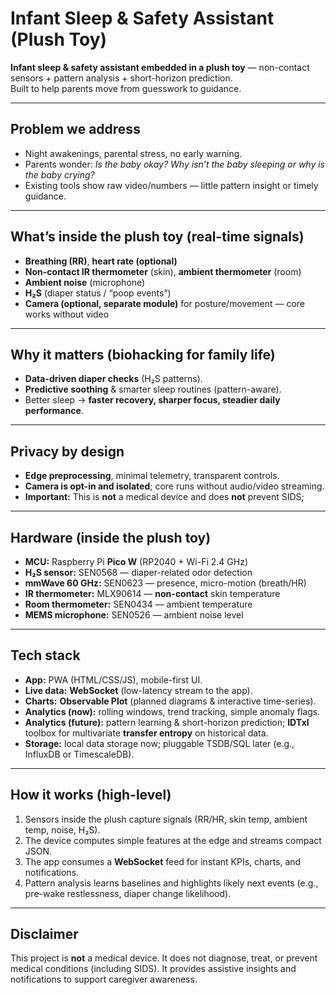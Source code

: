 # Infant Sleep & Safety Assistant (Plush Toy)

**Infant sleep & safety assistant embedded in a plush toy** — non-contact sensors + pattern analysis + short-horizon prediction.  
Built to help parents move from guesswork to guidance.

---

## Problem we address
- Night awakenings, parental stress, no early warning.
- Parents wonder: *Is the baby okay? Why isn’t the baby sleeping or why is the baby crying?*  
- Existing tools show raw video/numbers — little pattern insight or timely guidance.

---

## What’s inside the plush toy (real-time signals)
- **Breathing (RR)**, **heart rate (optional)**
- **Non-contact IR thermometer** (skin), **ambient thermometer** (room)
- **Ambient noise** (microphone)
- **H₂S** (diaper status / “poop events”)
- **Camera (optional, separate module)** for posture/movement — core works without video

---

## Why it matters (biohacking for family life)
- **Data-driven diaper checks** (H₂S patterns).  
- **Predictive soothing** & smarter sleep routines (pattern-aware).  
- Better sleep → **faster recovery, sharper focus, steadier daily performance**.

---

## Privacy by design
- **Edge preprocessing**, minimal telemetry, transparent controls.  
- **Camera is opt-in and isolated**; core runs without audio/video streaming.  
- **Important:** This is **not** a medical device and does **not** prevent SIDS;

---

## Hardware (inside the plush toy)
- **MCU:** Raspberry Pi **Pico W** (RP2040 + Wi-Fi 2.4 GHz)
- **H₂S sensor:** SEN0568 — diaper-related odor detection
- **mmWave 60 GHz:** SEN0623 — presence, micro-motion (breath/HR) 
- **IR thermometer:** MLX90614 — **non-contact** skin temperature 
- **Room thermometer:** SEN0434 — ambient temperature 
- **MEMS microphone:** SEN0526 — ambient noise level 

---

## Tech stack
- **App:** PWA (HTML/CSS/JS), mobile-first UI.
- **Live data:** **WebSocket** (low-latency stream to the app).
- **Charts:** **Observable Plot** (planned diagrams & interactive time-series).
- **Analytics (now):** rolling windows, trend tracking, simple anomaly flags.
- **Analytics (future):** pattern learning & short-horizon prediction; **IDTxl** toolbox for multivariate **transfer entropy** on historical data.
- **Storage:** local data storage now; pluggable TSDB/SQL later (e.g., InfluxDB or TimescaleDB).

---

## How it works (high-level)
1. Sensors inside the plush capture signals (RR/HR, skin temp, ambient temp, noise, H₂S).
2. The device computes simple features at the edge and streams compact JSON.
3. The app consumes a **WebSocket** feed for instant KPIs, charts, and notifications.
4. Pattern analysis learns baselines and highlights likely next events (e.g., pre-wake restlessness, diaper change likelihood).


---

## Disclaimer
This project is **not** a medical device. It does not diagnose, treat, or prevent medical conditions (including SIDS). It provides assistive insights and notifications to support caregiver awareness.
